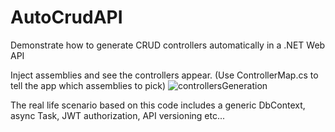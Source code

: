 # AutoCrudAPI
Demonstrate how to generate CRUD controllers automatically in a .NET Web API

Inject assemblies and see the controllers appear. 
(Use ControllerMap.cs to tell the app which assemblies to pick)
![controllersGeneration](https://github.com/orlodax/AutoCrudAPI/assets/34894690/25032d74-3181-47d3-90ca-0f46724fa481)

The real life scenario based on this code includes a generic DbContext, async Task<ActionResult>, JWT authorization, API versioning etc...

